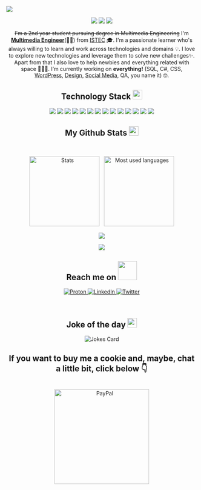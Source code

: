 <p align="center">
 
</p align="center">
<img src="https://github.com/andrenevesgomes/andrenevesgomes/blob/888cd93917a9a16dd2d91ee94559f2c656bb184c/Images/header.png" />

<p align="center">
 
 <img src="https://gpvc.arturio.dev/andrenevesgomes"/> 
 <!-- <img src="https://badges.pufler.dev/years/andrenevesgomes"/> -->
 <img src="https://badges.pufler.dev/repos/andrenevesgomes"/>
 <img src="https://badges.pufler.dev/commits/monthly/andrenevesgomes" />

</p>

<p align="center">
 <s>I'm a 2nd year student pursuing degree in Multimedia Engineering</s> I'm <b><u>Multimedia Engineer</u></b>(🥳🎉) from <a href="https://www.istec.pt/index.php/en/eng_engenharia-multimedia">ISTEC</a> 🎓. I'm a passionate learner who's always willing to learn and work across technologies and domains 💡. I love to explore new technologies and leverage them to solve new challenges✨. Apart from that I also love to help newbies and everything related with space 👨🏻‍💻. I’m currently working on <b>everything!</b> (SQL, C#, CSS, <a href="http://bit.ly/projeto-europeu" target="_blank">WordPress</a>, <a href="http://bit.ly/Behance-Andre" target="_blank">Design</a>, <a href="http://bit.ly/linkedin-altyra" target="_blank">Social Media</a>, QA, you name it) 🤓.
</p>  

<h2 align="center">Technology Stack <img src="https://media.tenor.com/images/4f3cbf79126b8ca4442fe7612cf09783/tenor.gif" width="25"></h2>

<p align="center">
<img src="https://img.shields.io/badge/HTML5-E34F26?style=for-the-badge&logo=html5&logoColor=white"/>
<img src="https://img.shields.io/badge/CSS3-1572B6?style=for-the-badge&logo=css3&logoColor=white"/>
<img src="https://img.shields.io/badge/Bootstrap-563D7C?style=for-the-badge&logo=bootstrap&logoColor=white"/>
<img src="https://img.shields.io/badge/JavaScript-F7DF1E?style=for-the-badge&logo=javascript&logoColor=black"/>
<img src="https://img.shields.io/badge/jQuery-0769AD?style=for-the-badge&logo=jquery&logoColor=white"/>
<img src="https://img.shields.io/badge/C%23-239120?style=for-the-badge&logo=c-sharp&logoColor=white"/>
<img src="https://img.shields.io/badge/.NET-5C2D91?style=for-the-badge&logo=.net&logoColor=white"/>
<img src="https://img.shields.io/badge/Microsoft_SQL_Server-CC2927?style=for-the-badge&logo=microsoft-sql-server&logoColor=white"/>

<img src="https://img.shields.io/badge/Git-E34F26?style=for-the-badge&logo=git&logoColor=white"/>
<img src="https://img.shields.io/badge/GitHub-100000?style=for-the-badge&logo=github&logoColor=white"/>
<a href="https://gitlab.com/theandregomes"><img src="https://img.shields.io/badge/GitLab-330F63?style=for-the-badge&logo=gitlab&logoColor=white"></a>
<img src="https://img.shields.io/badge/Markdown-000000?style=for-the-badge&logo=markdown&logoColor=white"/>
<img src="https://img.shields.io/badge/Windows-0078D6?style=for-the-badge&logo=windows&logoColor=white"/>
<img src="https://img.shields.io/badge/Ubuntu-E95420?style=for-the-badge&logo=ubuntu&logoColor=white"/>
</p>


<h2 align="center">
  My Github Stats <img src="https://media.tenor.com/images/18356ed09a7d70afb336939d5f34b572/tenor.gif" width="25">
</h2>
 
<br>

<p align = "center">
  <img alt="Stats" height="185em" src="https://github-readme-stats.vercel.app/api?username=andrenevesgomes&count_private=true&include_all_commits=true&show_icons=true&hide_border=true&theme=react" />
    &nbsp
    <img alt="Most used languages" height="185em" src="https://github-readme-stats.vercel.app/api/top-langs/?username=andrenevesgomes&count_private=true&exclude_repo=42-Subjects&show_icons=true&hide_border=true&layout=compact&langs_count=8&theme=react" />
</p>

<p align = "center">
 <img  src="https://github-readme-streak-stats.herokuapp.com/?user=andrenevesgomes&count_private=true&show_icons=true&locale=en&layout=compact&theme=react&line_height=0" />
</p> 

<p align = "center">
 <img src="https://activity-graph.herokuapp.com/graph?username=andrenevesgomes&count_private=true&theme=react-dark">
</p> 

<h2 align="center">Reach me on <img src="https://media1.giphy.com/media/rcPN2OGKSj80ZGRnNM/giphy.gif?cid=790b7611bc04242dc7de48dcafc71bcaab84f4d77c51ccd6&rid=giphy.gif&ct=s" width="50"></h2>

<p align="center">
  
<a href="mailto:andrenevesgomes@protonmail.com?subject=Hi!👋">
  <img alt="Proton" src="https://img.shields.io/badge/ProtonMail-8B89CC?style=for-the-badge&logo=protonmail&logoColor=white">
</a>
<a href="http://bit.ly/LinkedIn-Andre">
  <img alt="LinkedIn" src="https://img.shields.io/badge/LinkedIn-0077B5?style=for-the-badge&logo=linkedin&logoColor=white">
</a>
 <a href="https://twitter.com/theandregomes">
  <img alt="Twitter" src="https://img.shields.io/badge/Twitter-1DA1F2?style=for-the-badge&logo=twitter&logoColor=white">
</a>

</p>

<br>

<h2 align="center">Joke of the day <img src="https://media.tenor.com/images/11a861537061cf0230cf9760dc8d1195/tenor.gif" width="25"></h2>
<div align="center">
  
![Jokes Card](https://readme-jokes.vercel.app/api)

</div>


<div align="center">
 
## **If you want to buy me a cookie and, maybe, chat a little bit, click below** 👇
<br>

 <a href="https://www.paypal.com/cgi-bin/webscr?cmd=_s-xclick&hosted_button_id=7H44KRAPSWHLL">
  <img alt="PayPal" src="https://external-content.duckduckgo.com/iu/?u=http%3A%2F%2Fpixelartmaker.com%2Fart%2Fb463306ebcff9cd.png&f=1&nofb=1" width="250">
</a>
 

 
</div>

